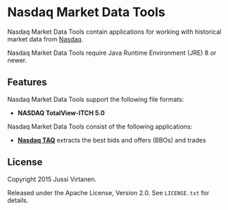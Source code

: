Nasdaq Market Data Tools
========================

Nasdaq Market Data Tools contain applications for working with historical
market data from [Nasdaq][].

  [Nasdaq]: http://nasdaq.com

Nasdaq Market Data Tools require Java Runtime Environment (JRE) 8 or newer.


Features
--------

Nasdaq Market Data Tools support the following file formats:

- **NASDAQ TotalView-ITCH 5.0**

Nasdaq Market Data Tools consist of the following applications:

- [**Nasdaq TAQ**](nasdaq-taq) extracts the best bids and offers (BBOs) and
  trades


License
-------

Copyright 2015 Jussi Virtanen.

Released under the Apache License, Version 2.0. See `LICENSE.txt` for details.
